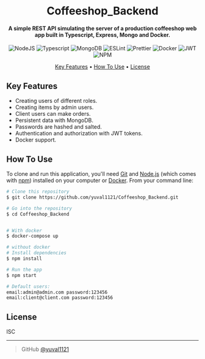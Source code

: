 <h1 align="center">
  <br>
  <br>
  Coffeeshop_Backend
  <br>
</h1>

<h4 align="center">A simple REST API simulating the server of a production coffeeshop web app built in Typescript, Express, Mongo and Docker</a>.</h4>

<p align="center">
    <img src="https://img.shields.io/badge/Node.js-339933?style=for-the-badge&logo=nodedotjs&logoColor=white"
         alt="NodeJS">
    <img src="https://img.shields.io/badge/TypeScript-007ACC?style=for-the-badge&logo=typescript&logoColor=white"
         alt="Typescript">
    <img src="https://img.shields.io/badge/MongoDB-4EA94B?style=for-the-badge&logo=mongodb&logoColor=white"
         alt="MongoDB">
    <img src="https://img.shields.io/badge/eslint-3A33D1?style=for-the-badge&logo=eslint&logoColor=white"
         alt="ESLint">
    <img src="https://img.shields.io/badge/prettier-1A2C34?style=for-the-badge&logo=prettier&logoColor=F7BA3E"
         alt="Prettier">
    <img src="https://img.shields.io/badge/Docker-2CA5E0?style=for-the-badge&logo=docker&logoColor=white"
         alt="Docker">
    <img src="https://img.shields.io/badge/JWT-000000?style=for-the-badge&logo=JSON%20web%20tokens&logoColor=white"
         alt="JWT">
    <img src="https://img.shields.io/badge/npm-CB3837?style=for-the-badge&logo=npm&logoColor=white"
         alt="NPM">
    
</p>

<p align="center">
  <a href="#key-features">Key Features</a> •
  <a href="#how-to-use">How To Use</a> •
  <a href="#license">License</a>
</p>

## Key Features

- Creating users of different roles.
- Creating items by admin users.
- Client users can make orders.
- Persistent data with MongoDB.
- Passwords are hashed and salted.
- Authentication and authorization with JWT tokens.
- Docker support.

## How To Use

To clone and run this application, you'll need [Git](https://git-scm.com) and [Node.js](https://nodejs.org/en/download/) (which comes with [npm](http://npmjs.com)) installed on your computer or [Docker](https://www.docker.com/). From your command line:

```bash
# Clone this repository
$ git clone https://github.com/yuval1121/Coffeeshop_Backend.git

# Go into the repository
$ cd Coffeeshop_Backend


# With docker
$ docker-compose up

# without docker
# Install dependencies
$ npm install

# Run the app
$ npm start

# Default users:
email:admin@admin.com password:123456
email:client@client.com password:123456
```

## License

ISC

---

> GitHub [@yuval1121](https://github.com/yuval1121)
